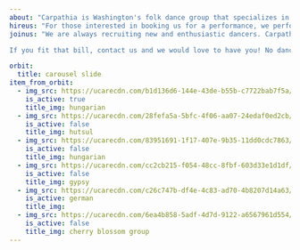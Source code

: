 ```yaml
---
about: "Carpathia is Washington's folk dance group that specializes in the dances of Central and Eastern Europe. We launched in Spring 2011 with dances from Romania, Ukraine, and the Roma (Gypsies). We have since added dances from Poland, Germany, Austria, Hungary, Russia, Bulgaria, and Macedonia, with plans to expand to other neighboring countries of the region in the coming years....."
hireus: "For those interested in booking us for a performance, we perform for a modest fee (subject to negotiation) which goes towards costumes and rehearsal expenses. All inquiries should be sent to carpathiadc@gmail.com....."
joinus: "We are always recruiting new and enthusiastic dancers. Carpathia is composed of a group of fun loving individuals who are brought together by one simple thing: a shared love for Central and Eastern Europe European Culture and Dance.

If you fit that bill, contact us and we would love to have you! No dance experience necessary! We'll teach you all of the steps."

orbit:
  title: carousel slide
item_from_orbit:
  - img_src: https://ucarecdn.com/b1d136d6-144e-43de-b55b-c7722bab7f5a/hungarianskirts.jpg
    is_active: true
    title_img: hungarian
  - img_src: https://ucarecdn.com/28fefa5a-5bfc-4f06-aa07-24edaf0ed2cb/hutsul.jpg
    is_active: false
    title_img: hutsul
  - img_src: https://ucarecdn.com/83951691-1f17-407e-9b35-11dd0cdc7863/hungarian.jpg
    is_active: false
    title_img: hungarian
  - img_src: https://ucarecdn.com/cc2cb215-f054-48cc-8fbf-603d33e1d1df/gypsy2.jpg
    is_active: false
    title_img: gypsy
  - img_src: https://ucarecdn.com/c26c747b-df4e-4c83-ad70-4b8207d14a63/german2.jpg
    is_active: german
    title_img: 
  - img_src: https://ucarecdn.com/6ea4b858-5adf-4d7d-9122-a6567961d554/cherryblossomgroup_o.jpg
    is_active: false
    title_img: cherry blossom group
---
```

